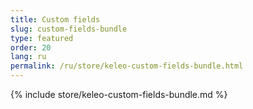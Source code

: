 ```yaml
---
title: Custom fields
slug: custom-fields-bundle
type: featured
order: 20
lang: ru
permalink: /ru/store/keleo-custom-fields-bundle.html
---
```


{% include store/keleo-custom-fields-bundle.md %}
